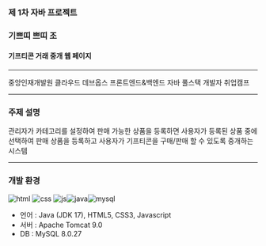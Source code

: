 ### 제 1차 자바 프로젝트


### 기쁘띠          쁘띠 조
#### 기프티콘 거래 중개 웹 페이지


---
중앙인재개발원 클라우드 데브옵스 프론트엔드&백엔드 자바 풀스택 개발자 취업캠프 


---
### 주제 설명
관리자가 카테고리를 설정하여 판매 가능한 상품을 등록하면
사용자가 등록된 상품 중에 선택하여 판매 상품을 등록하고
사용자가 기프티콘을 구매/판매 할 수 있도록 중개하는 시스템

---
### 개발 환경
![html](https://img.shields.io/badge/HTML-239120?style=for-the-badge&logo=html5&logoColor=white) ![css](https://img.shields.io/badge/CSS-239120?&style=for-the-badge&logo=css3&logoColor=white) ![js](https://img.shields.io/badge/JavaScript-F7DF1E?style=for-the-badge&logo=JavaScript&logoColor=white)![java](https://img.shields.io/badge/Java-ED8B00?style=for-the-badge&logo=openjdk&logoColor=white)![mysql](https://img.shields.io/badge/MySQL-005C84?style=for-the-badge&logo=mysql&logoColor=white)
- 언어 : Java (JDK 17), HTML5, CSS3, Javascript
- 서버 : Apache Tomcat 9.0
- DB : MySQL 8.0.27
